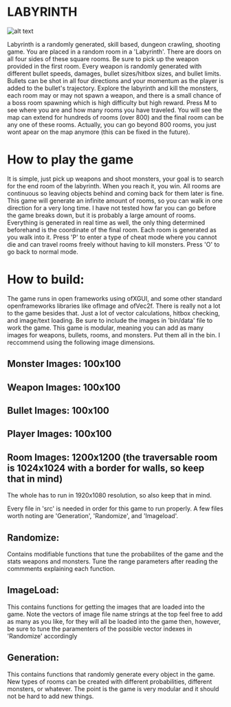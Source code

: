 # LABYRINTH
![alt text](https://github.com/uiuc-sp18-cs126/final-project-jackld2/blob/master/bin/data/31a702439966e98edb7984a9db7d00ff.png "Labyrinth")

Labyrinth is a randomly generated, skill based, dungeon crawling, shooting game. You are placed in a random room in a 'Labyrinth'. There are doors on all four sides of these square rooms. Be sure to pick up the weapon provided in the first room. Every weapon is randomly generated with different bullet speeds, damages, bullet sizes/hitbox sizes, and bullet limits. Bullets can be shot in all four directions and your momentum as the player is added to the bullet's trajectory. Explore the labyrinth and kill the monsters, each room may or may not spawn a weapon, and there is a small chance of a boss room spawning which is high difficulty but high reward. Press M to see where you are and how many rooms you have traveled. You will see the map can extend for hundreds of rooms (over 800) and the final room can be any one of these rooms. Actually, you can go beyond 800 rooms, you just wont apear on the map anymore (this can be fixed in the future).

# How to play the game
It is simple, just pick up weapons and shoot monsters, your goal is to search for the end room of the labyrinth. When you reach it, you win. All rooms are continuous so leaving objects behind and coming back for them later is fine. This game will generate an infinite amount of rooms, so you can walk in one direction for a very long time. I have not tested how far you can go before the game breaks down, but it is probably a large amount of rooms. Everything is generated in real time as well, the only thing determined beforehand is the coordinate of the final room. Each room is generated as you walk into it. Press 'P' to enter a type of cheat mode where you cannot die and can travel rooms freely without having to kill monsters. Press 'O' to go back to normal mode.



# How to build:

The game runs in open frameworks using ofXGUI, and some other standard openframeworks libraries like ofImage and ofVec2f. There is really not a lot to the game besides that. Just a lot of vector calculations, hitbox checking, and image/text loading. Be sure to include the images in 'bin/data' file to work the game. This game is modular, meaning you can add as many images for weapons, bullets, rooms, and monsters. Put them all in the bin. I reccommend using the following image dimensions.
## Monster Images: 100x100
## Weapon Images: 100x100
## Bullet Images: 100x100
## Player Images: 100x100
## Room Images: 1200x1200 (the traversable room is 1024x1024 with a border for walls, so keep that in mind)
The whole has to run in 1920x1080 resolution, so also keep that in mind.

Every file in 'src' is needed in order for this game to run properly. A few files worth noting are 'Generation', 'Randomize', and 'Imageload'.

## Randomize:
Contains modifiable functions that tune the probabilites of the game and the stats weapons and monsters. Tune the range parameters after reading the commments explaining each function.

## ImageLoad:
This contains functions for getting the images that are loaded into the game. Note the vectors of image file name strings at the top feel free to add as many as you like, for they will all be loaded into the game then, however, be sure to tune the paramenters of the possible vector indexes in 'Randomize' accordingly

## Generation:
This contains functions that randomly generate every object in the game. New types of rooms can be created with different probabilities, different monsters, or whatever. The point is the game is very modular and it should not be hard to add new things.






